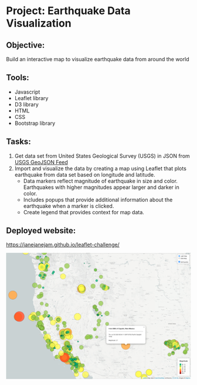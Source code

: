 # Project: Earthquake Data Visualization

## Objective:
Build an interactive map to visualize earthquake data from around the world

## Tools:
* Javascript
* Leaflet library
* D3 library
* HTML
* CSS
* Bootstrap library

## Tasks:
1. Get data set from United States Geological Survey (USGS) in JSON from [USGS GeoJSON Feed](http://earthquake.usgs.gov/earthquakes/feed/v1.0/geojson.php)
2. Import and visualize the data by creating a map using Leaflet that plots earthquake from data set based on longitude and latitude.
    * Data markers reflect magnitude of earthquake in size and color. Earthquakes with higher magnitudes appear larger and darker in color.
    * Includes popups that provide additional information about the earthquake when a marker is clicked.
    * Create legend that provides context for map data.
    
## Deployed website: 
https://janejanejam.github.io/leaflet-challenge/

![screenshot](static/reference/screenshot.png)
